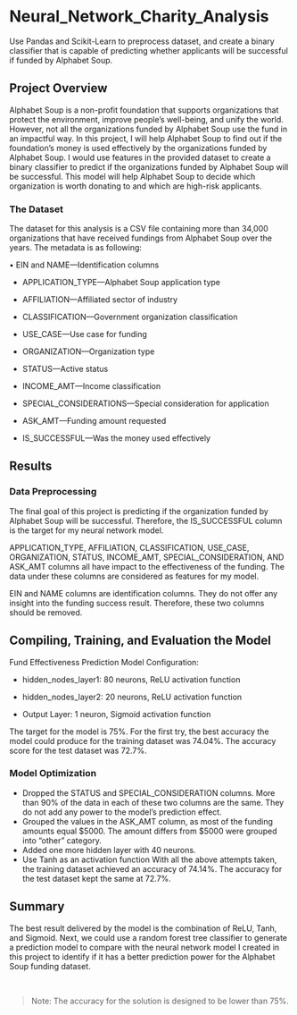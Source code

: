 # Neural_Network_Charity_Analysis
Use Pandas and Scikit-Learn to preprocess dataset, and create a binary classifier that is capable of predicting whether applicants will be successful if funded by Alphabet Soup.

## Project Overview
Alphabet Soup is a non-profit foundation that supports organizations that protect the environment, improve people’s well-being, and unify the world. However, not all the organizations funded by Alphabet Soup use the fund in an impactful way. In this project, I will help Alphabet Soup to find out if the foundation’s money is used effectively by the organizations funded by Alphabet Soup. I would use features in the provided dataset to create a binary classifier to predict if the organizations funded by Alphabet Soup will be successful. This model will help Alphabet Soup to decide which organization is worth donating to and which are high-risk applicants.

### The Dataset
The dataset for this analysis is a CSV file containing more than 34,000 organizations that have received fundings from Alphabet Soup over the years. 
The metadata is as following:

•	EIN and NAME—Identification columns

-	APPLICATION_TYPE—Alphabet Soup application type

-	AFFILIATION—Affiliated sector of industry

-	CLASSIFICATION—Government organization classification

-	USE_CASE—Use case for funding

-	ORGANIZATION—Organization type

-	STATUS—Active status

-   INCOME_AMT—Income classification

-	SPECIAL_CONSIDERATIONS—Special consideration for application

-	ASK_AMT—Funding amount requested

-	IS_SUCCESSFUL—Was the money used effectively

## Results

### Data Preprocessing
The final goal of this project is predicting if the organization funded by Alphabet Soup will be successful. Therefore, the IS_SUCCESSFUL column is the target for my neural network model. 

APPLICATION_TYPE, AFFILIATION, CLASSIFICATION, USE_CASE, ORGANIZATION, STATUS, INCOME_AMT, SPECIAL_CONSIDERATION, AND ASK_AMT columns all have impact to the effectiveness of the funding. The data under these columns are considered as features for my model. 

EIN and NAME columns are identification columns. They do not offer any insight into the funding success result. Therefore, these two columns should be removed. 

## Compiling, Training, and Evaluation the Model
Fund Effectiveness Prediction Model Configuration:

-	hidden_nodes_layer1: 80 neurons, ReLU activation function

-	hidden_nodes_layer2: 20 neurons, ReLU activation function

-	Output Layer: 1 neuron, Sigmoid activation function

The target for the model is 75%. For the first try, the best accuracy the model could produce for the training dataset was 74.04%. The accuracy score for the test dataset was 72.7%.

### Model Optimization
-	Dropped the STATUS and SPECIAL_CONSIDERATION columns. More than 90% of the data in each of these two columns are the same. They do not add any power to the model’s prediction effect. 
-	Grouped the values in the ASK_AMT column, as most of the funding amounts equal $5000. The amount differs from $5000 were grouped into “other” category.
-	Added one more hidden layer with 40 neurons.
-	Use Tanh as an activation function 
With all the above attempts taken, the training dataset achieved an accuracy of 74.14%. The accuracy for the test dataset kept the same at 72.7%.

## Summary
The best result delivered by the model is the combination of ReLU, Tanh, and Sigmoid. Next, we could use a random forest tree classifier to generate a prediction model to compare with the neural network model I created in this project to identify if it has a better prediction power for the Alphabet Soup funding dataset. 

<br>

> Note: The accuracy for the solution is designed to be lower than 75%.
